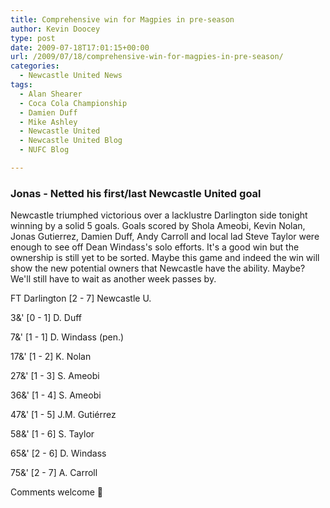 ```yaml
---
title: Comprehensive win for Magpies in pre-season
author: Kevin Doocey
type: post
date: 2009-07-18T17:01:15+00:00
url: /2009/07/18/comprehensive-win-for-magpies-in-pre-season/
categories:
  - Newcastle United News
tags:
  - Alan Shearer
  - Coca Cola Championship
  - Damien Duff
  - Mike Ashley
  - Newcastle United
  - Newcastle United Blog
  - NUFC Blog

---
```

### Jonas - Netted his first/last Newcastle United goal

Newcastle triumphed  victorious over a lacklustre Darlington side tonight winning by a solid 5 goals. Goals scored by Shola Ameobi, Kevin Nolan, Jonas Gutierrez, Damien Duff, Andy Carroll and local lad Steve Taylor were enough to see off Dean Windass's solo efforts. It's a good win but the ownership is still yet to be sorted. Maybe this game and indeed the win will show the new potential owners that Newcastle have the ability. Maybe? We'll still have to wait as another week passes by.

FT Darlington [2 - 7] Newcastle U.

3&' [0 - 1] D. Duff

7&' [1 - 1] D. Windass (pen.)

17&' [1 - 2] K. Nolan

27&' [1 - 3] S. Ameobi

36&' [1 - 4] S. Ameobi

47&' [1 - 5] J.M. Gutiérrez

58&' [1 - 6] S. Taylor

65&' [2 - 6] D. Windass

75&' [2 - 7] A. Carroll

Comments welcome 🙂
